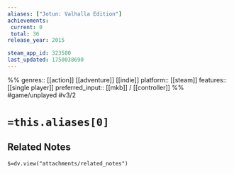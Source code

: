 ```yaml
---
aliases: ["Jotun: Valhalla Edition"]
achievements:
 current: 0
 total: 36
release_year: 2015

steam_app_id: 323580
last_updated: 1750038690
---
```

%%
genres:: [[action]] [[adventure]] [[indie]]
platform:: [[steam]]
features:: [[single player]]
preferred_input:: [[mkb]] / [[controller]]
%%
#game/unplayed
#v3/2

# `=this.aliases[0]`
## Related Notes
`$=dv.view("attachments/related_notes")`